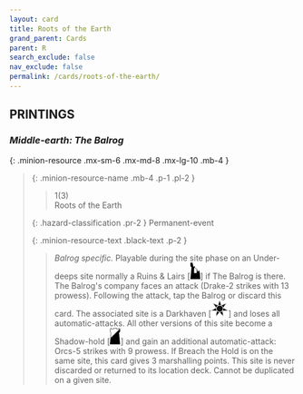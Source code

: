 ```yaml
---
layout: card
title: Roots of the Earth
grand_parent: Cards
parent: R
search_exclude: false
nav_exclude: false
permalink: /cards/roots-of-the-earth/
---
```


## PRINTINGS


### _Middle-earth: The Balrog_

{: .minion-resource .mx-sm-6 .mx-md-8 .mx-lg-10 .mb-4 }
> {: .minion-resource-name .mb-4 .p-1 .pl-2 }
> > <div class="hazard-mp">1(3)</div>
> > <div class="card-name">Roots of the Earth</div>
>
> {: .hazard-classification .pr-2 }
> Permanent-event
>
> {: .minion-resource-text .black-text .p-2 }
> > _Balrog specific._ Playable during the site phase on an Under-deeps site normally a Ruins & Lairs \[![](/assets/images/ruinlair.svg)] if The Balrog is there. The Balrog's company faces an attack (Drake-2 strikes with 13 prowess). Following the attack, tap the Balrog or discard this card. The associated site is a Darkhaven \[![](/assets/images/dark-haven.svg)] and loses all automatic-attacks. All other versions of this site become a Shadow-hold \[![](/assets/images/shadow-hold.svg)] and gain an additional automatic-attack: Orcs-5 strikes with 9 prowess. If Breach the Hold is on the same site, this card gives 3 marshalling points. This site is never discarded or returned to its location deck. Cannot be duplicated on a given site. 
> 
